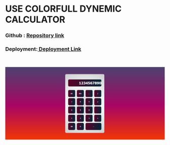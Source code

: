 <h1>USE COLORFULL DYNEMIC CALCULATOR</h1>
<h3>Github : <a href="https://github.com/Arshad-96/Calculator-task.git"> Repository link</a></h3>

<h3>Deployment:<a href="https://quiet-melba-152b78.netlify.app/"> Deployment Link</a></h3></br>

<img src="calculator.png"></img>
